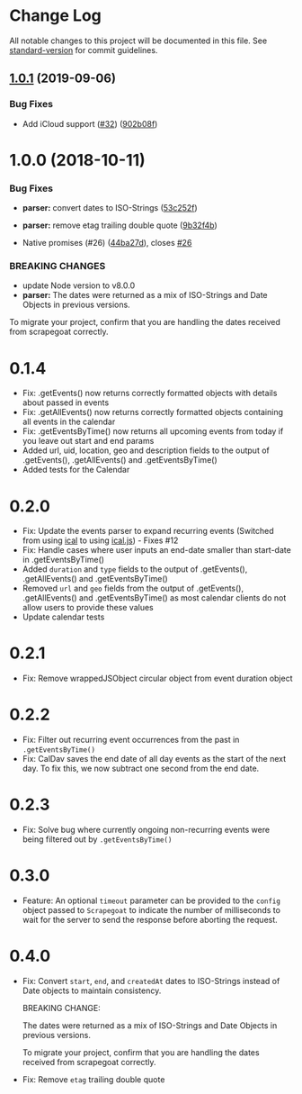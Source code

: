 # Change Log

All notable changes to this project will be documented in this file. See [standard-version](https://github.com/conventional-changelog/standard-version) for commit guidelines.

<a name="1.0.1"></a>
## [1.0.1](https://github.com/peerigon/scrapegoat/compare/v1.0.0...v1.0.1) (2019-09-06)


### Bug Fixes

* Add iCloud support ([#32](https://github.com/peerigon/scrapegoat/issues/32)) ([902b08f](https://github.com/peerigon/scrapegoat/commit/902b08f))



<a name="1.0.0"></a>
# 1.0.0 (2018-10-11)


### Bug Fixes

* **parser:** convert dates to ISO-Strings ([53c252f](https://github.com/peerigon/scrapegoat/commit/53c252f))
* **parser:** remove etag trailing double quote ([9b32f4b](https://github.com/peerigon/scrapegoat/commit/9b32f4b))


* Native promises (#26) ([44ba27d](https://github.com/peerigon/scrapegoat/commit/44ba27d)), closes [#26](https://github.com/peerigon/scrapegoat/issues/26)


### BREAKING CHANGES

* update Node version to v8.0.0
* **parser:** The dates were returned as a mix of ISO-Strings and Date Objects
in previous versions.

To migrate your project, confirm that you are handling the dates
received from scrapegoat correctly.



# 0.1.4

- Fix: .getEvents() now returns correctly formatted objects with details about passed in events
- Fix: .getAllEvents() now returns correctly formatted objects containing all events in the calendar
- Fix: .getEventsByTime() now returns all upcoming events from today if you leave out start and end params
- Added url, uid, location, geo and description fields to the output of .getEvents(), .getAllEvents() and .getEventsByTime()
- Added tests for the Calendar

# 0.2.0

- Fix: Update the events parser to expand recurring events (Switched from using [ical](https://github.com/peterbraden/ical.js) to using [ical.js](https://github.com/mozilla-comm/ical.js)) - Fixes #12
- Fix: Handle cases where user inputs an end-date smaller than start-date in .getEventsByTime()
- Added `duration` and `type` fields to the output of .getEvents(), .getAllEvents() and .getEventsByTime()
- Removed `url` and `geo` fields from the output of .getEvents(), .getAllEvents() and .getEventsByTime() as most calendar clients do not allow users to provide these values
- Update calendar tests

# 0.2.1
- Fix: Remove wrappedJSObject circular object from event duration object

# 0.2.2
- Fix: Filter out recurring event occurrences from the past in `.getEventsByTime()`
- Fix: CalDav saves the end date of all day events as the start of the next day. To fix this, we now subtract one second from the end date.

# 0.2.3
- Fix: Solve bug where currently ongoing non-recurring events were being filtered out by `.getEventsByTime()`

# 0.3.0
- Feature: An optional `timeout` parameter can be provided to the `config` object passed to `Scrapegoat` to indicate the number of milliseconds to wait for the server to send the response before aborting the request.

# 0.4.0
- Fix: Convert `start`, `end`, and `createdAt` dates to ISO-Strings instead of Date objects to maintain consistency.

    BREAKING CHANGE:

    The dates were returned as a mix of ISO-Strings and Date Objects in previous versions.

    To migrate your project, confirm that you are handling the dates received from scrapegoat correctly.
- Fix: Remove `etag` trailing double quote